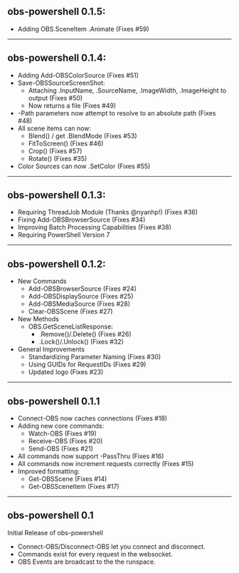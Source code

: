 ## obs-powershell 0.1.5:

* Adding OBS.SceneItem .Animate (Fixes #59)

---

## obs-powershell 0.1.4:

* Adding Add-OBSColorSource (Fixes #51)  
* Save-OBSSourceScreenShot:
  * Attaching .InputName, .SourceName, .ImageWidth, .ImageHeight to output (Fixes #50)
  * Now returns a file (Fixes #49)
* -Path parameters now attempt to resolve to an absolute path (Fixes #48)
* All scene items can now:
  * Blend() / get .BlendMode (Fixes #53)
  * FitToScreen() (Fixes #46)
  * Crop() (Fixes #57)
  * Rotate() (Fixes #35)
* Color Sources can now .SetColor (Fixes #55)

---

## obs-powershell 0.1.3:

* Requiring ThreadJob Module (Thanks @nyanhp!) (Fixes #36)
* Fixing Add-OBSBrowserSource (Fixes #34)
* Improving Batch Processing Capabilities (Fixes #38)
* Requiring PowerShell Version 7

---


## obs-powershell 0.1.2:

* New Commands
  * Add-OBSBrowserSource (Fixes #24)
  * Add-OBSDisplaySource (Fixes #25)
  * Add-OBSMediaSource (Fixes #28)
  * Clear-OBSScene (Fixes #27)
* New Methods
  * OBS.GetSceneListResponse:
    * .Remove()/.Delete() (Fixes #26)
    * .Lock()/.Unlock() (Fixes #32)
* General Improvements
  * Standardizing Parameter Naming (Fixes #30)  
  * Using GUIDs for RequestIDs (Fixes #29)
  * Updated logo (Fixes #23)
  
---

## obs-powershell 0.1.1

* Connect-OBS now caches connections (Fixes #18)
* Adding new core commands:
  * Watch-OBS (Fixes #19)
  * Receive-OBS (Fixes #20)
  * Send-OBS (Fixes #21)
* All commands now support -PassThru (Fixes #16)
* All commands now increment requests correctly (Fixes #15)
* Improved formatting:
  * Get-OBSScene (Fixes #14)
  * Get-OBSSceneItem (Fixes #17)

---

## obs-powershell 0.1

Initial Release of obs-powershell

* Connect-OBS/Disconnect-OBS let you connect and disconnect.
* Commands exist for every request in the websocket.
* OBS Events are broadcast to the the runspace.
